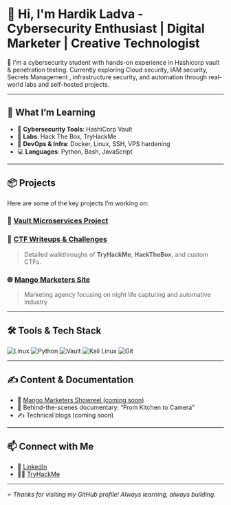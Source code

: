 # 👋 Hi, I'm Hardik Ladva - Cybersecurity Enthusiast | Digital Marketer | Creative Technologist

🎯 I'm a cybersecurity student with hands-on experience in Hashicorp vault & penetration testing. Currently exploring Cloud security, IAM security, Secrets Management , infrastructure security, and automation through real-world labs and self-hosted projects.

---

## 🧠 What I’m Learning
- 🔐 **Cybersecurity Tools**: HashiCorp Vault
- 🧪 **Labs**: Hack The Box, TryHackMe
- 🧰 **DevOps & Infra**: Docker, Linux, SSH, VPS hardening
- 💻 **Languages**: Python, Bash, JavaScript

---

## 📦 Projects
Here are some of the key projects I’m working on:

### 🔐 [Vault Microservices Project](https://github.com/hardik-ladva/vault-microservices-project)  


### 🧠 [CTF Writeups & Challenges](https://github.com/yourusername/ctf-writeups)  
> Detailed walkthroughs of **TryHackMe**, **HackTheBox**, and custom CTFs.

### 🌐 [Mango Marketers Site]([https://github.com/yourusername/mango-marketers-site](https://www.mangomarketers.net/))  
> Marketing agency focusing on night life capturing and automative industry

---

## 🛠️ Tools & Tech Stack
![Linux](https://img.shields.io/badge/Linux-FCC624?style=flat-square&logo=linux&logoColor=black)
![Python](https://img.shields.io/badge/Python-3670A0?style=flat-square&logo=python&logoColor=ffdd54)
![Vault](https://img.shields.io/badge/Vault-000000?style=flat-square&logo=HashiCorp&logoColor=white)
![Kali Linux](https://img.shields.io/badge/Kali_Linux-557C94?style=flat-square&logo=kalilinux&logoColor=white)
![Git](https://img.shields.io/badge/Git-F05032?style=flat-square&logo=git&logoColor=white)

---

## ✍️ Content & Documentation
- 📸 [Mango Marketers Showreel (coming soon)]()
- 🎥 Behind-the-scenes documentary: “From Kitchen to Camera”
- ✍️ Technical blogs (coming soon)

---

## 📫 Connect with Me
- 💼 [LinkedIn](https://www.linkedin.com/in/hardik-ladva/)
- 🧑‍💻 [TryHackMe](https://tryhackme.com/p/w4tch3rr)

---

⭐ *Thanks for visiting my GitHub profile! Always learning, always building.*

